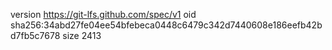 version https://git-lfs.github.com/spec/v1
oid sha256:34abd27fe04ee54bfebeca0448c6479c342d7440608e186eefb42bd7fb5c7678
size 2413
